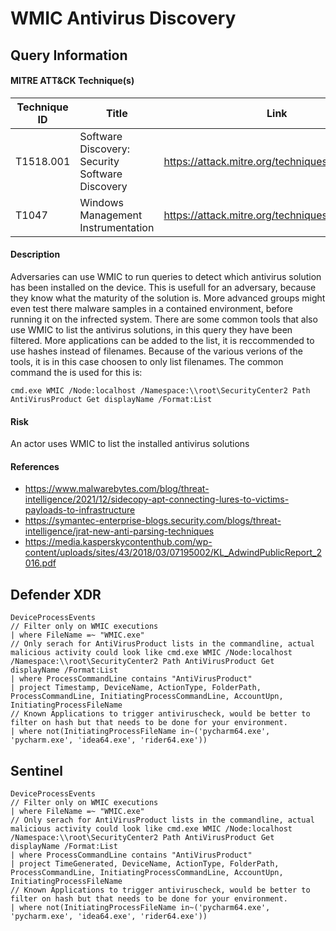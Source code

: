 # WMIC Antivirus Discovery

## Query Information

#### MITRE ATT&CK Technique(s)

| Technique ID | Title    | Link    |
| ---  | --- | --- |
| T1518.001 | Software Discovery: Security Software Discovery| https://attack.mitre.org/techniques/T1518/001/ |
| T1047 | Windows Management Instrumentation | https://attack.mitre.org/techniques/T1047/ |

#### Description
Adversaries can use WMIC to run queries to detect which antivirus solution has been installed on the device. This is usefull for an adversary, because they know what the maturity of the solution is. More advanced groups might even test there malware samples in a contained environment, before running it on the infrected system. There are some common tools that also use WMIC to list the antivirus solutions, in this query they have been filtered. More applications can be added to the list, it is reccommended to use hashes instead of filenames. Because of the various verions of the tools, it is in this case choosen to only list filenames. The common command the is used for this is:

```
cmd.exe WMIC /Node:localhost /Namespace:\\root\SecurityCenter2 Path AntiVirusProduct Get displayName /Format:List
```

#### Risk
An actor uses WMIC to list the installed antivirus solutions

#### References
- https://www.malwarebytes.com/blog/threat-intelligence/2021/12/sidecopy-apt-connecting-lures-to-victims-payloads-to-infrastructure
- https://symantec-enterprise-blogs.security.com/blogs/threat-intelligence/jrat-new-anti-parsing-techniques
- https://media.kasperskycontenthub.com/wp-content/uploads/sites/43/2018/03/07195002/KL_AdwindPublicReport_2016.pdf

## Defender XDR
```
DeviceProcessEvents
// Filter only on WMIC executions
| where FileName =~ "WMIC.exe"
// Only serach for AntiVirusProduct lists in the commandline, actual malicious activity could look like cmd.exe WMIC /Node:localhost /Namespace:\\root\SecurityCenter2 Path AntiVirusProduct Get displayName /Format:List
| where ProcessCommandLine contains "AntiVirusProduct"
| project Timestamp, DeviceName, ActionType, FolderPath, ProcessCommandLine, InitiatingProcessCommandLine, AccountUpn, InitiatingProcessFileName
// Known Applications to trigger antiviruscheck, would be better to filter on hash but that needs to be done for your environment.
| where not(InitiatingProcessFileName in~('pycharm64.exe', 'pycharm.exe', 'idea64.exe', 'rider64.exe'))
```
## Sentinel
```
DeviceProcessEvents
// Filter only on WMIC executions
| where FileName =~ "WMIC.exe"
// Only serach for AntiVirusProduct lists in the commandline, actual malicious activity could look like cmd.exe WMIC /Node:localhost /Namespace:\\root\SecurityCenter2 Path AntiVirusProduct Get displayName /Format:List
| where ProcessCommandLine contains "AntiVirusProduct"
| project TimeGenerated, DeviceName, ActionType, FolderPath, ProcessCommandLine, InitiatingProcessCommandLine, AccountUpn, InitiatingProcessFileName
// Known Applications to trigger antiviruscheck, would be better to filter on hash but that needs to be done for your environment.
| where not(InitiatingProcessFileName in~('pycharm64.exe', 'pycharm.exe', 'idea64.exe', 'rider64.exe'))
```

